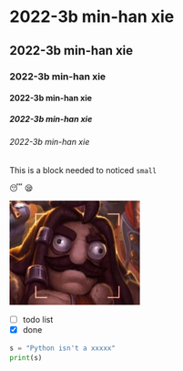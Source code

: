 
# 2022-3b min-han xie
## 2022-3b min-han xie
### 2022-3b min-han xie
#### 2022-3b min-han xie
##### 2022-3b min-han xie
###### 2022-3b min-han xie

This is a block needed to noticed `small`

:sleeping: :sleepy:


![udyr](iamnotudyr.JPG "udyr")

- [ ] todo list
- [x] done

```python
s = "Python isn't a xxxxx"
print(s)
```
